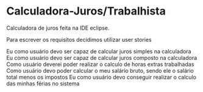 # Calculadora-Juros/Trabalhista
Calculadora de juros feita na IDE eclipse.

Para escrever os requisitos decidimos utilizar user stories

Eu como usuário devo ser capaz de calcular juros simples na calculadora
Eu como usuário devo ser capaz de calcular juros composto na calculadora
Como usuário deverei poder realizar o calculo de horas extras trabalhadas
Como usuário devo poder calcular o meu salário bruto, sendo ele o salário total menos os impostos
Eu como usuário devo conseguir realizar o calculo das minhas férias no sistema

